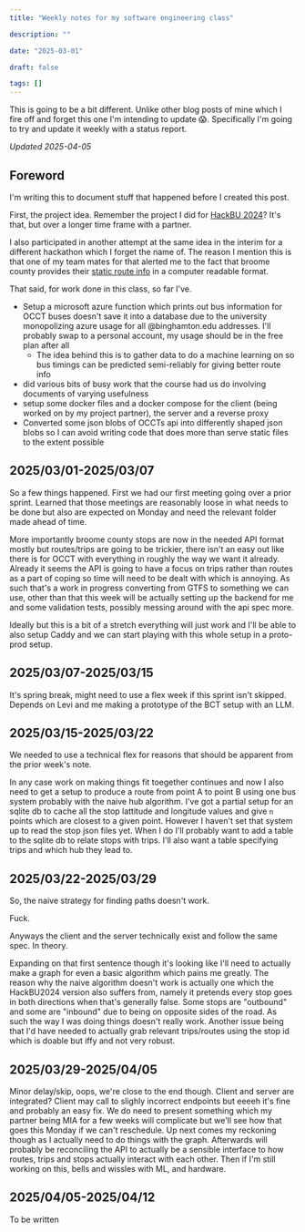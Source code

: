 ```yaml
---
title: "Weekly notes for my software engineering class"

description: ""

date: "2025-03-01"

draft: false

tags: []
---
```


This is going to be a bit different. 
Unlike other blog posts of mine which I fire off and forget this one I'm intending to update 😱.
Specifically I'm going to try and update it weekly with a status report.

*Updated 2025-04-05*

## Foreword

I'm writing this to document stuff that happened before I created this post.

First, the project idea.
Remember the project I did for [HackBU 2024](/posts/HackBU2024/)?
It's that, but over a longer time frame with a partner.

I also participated in another attempt at the same idea in the interim for a different hackathon which I forget the name of.
The reason I mention this is that one of my team mates for that alerted me to the fact that broome county provides their [static route info](https://www.broomecountyny.gov/transit/gtfs) in a computer readable format.

That said, for work done in this class, so far I've.

- Setup a microsoft azure function which prints out bus information for OCCT buses doesn't save it into a database due to the university monopolizing azure usage for all @binghamton.edu addresses. I'll probably swap to a personal account, my usage should be in the free plan after all
    - The idea behind this is to gather data to do a machine learning on so bus timings can be predicted semi-reliably for giving better route info
- did various bits of busy work that the course had us do involving documents of varying usefulness
- setup some docker files and a docker compose for the client (being worked on by my project partner), the server and a reverse proxy
- Converted some json blobs of OCCTs api into differently shaped json blobs so I can avoid writing code that does more than serve static files to the extent possible



## 2025/03/01-2025/03/07

So a few things happened. First we had our first meeting going over a prior sprint. Learned that those meetings are reasonably loose in what needs to be done but also are expected on Monday and need the relevant folder made ahead of time.

More importantly broome county stops are now in the needed API format mostly but routes/trips are going to be trickier, there isn't an easy out like there is for OCCT with everything in roughly the way we want it already.
Already it seems the API is going to have a focus on trips rather than routes as a part of coping so time will need to be dealt with which is annoying.
As such that's a work in progress converting from GTFS to something we can use, other than that this week will be actually setting up the backend for me and some validation tests, possibly messing around with the api spec more.

Ideally but this is a bit of a stretch everything will just work and I'll be able to also setup Caddy and we can start playing with this whole setup in a proto-prod setup.

## 2025/03/07-2025/03/15

It's spring break, might need to use a flex week if this sprint isn't skipped.
Depends on Levi and me making a prototype of the BCT setup with an LLM.

## 2025/03/15-2025/03/22

We needed to use a technical flex for reasons that should be apparent from the prior week's note.

In any case work on making things fit toegether continues and now I also need to get a setup to produce a route from point A to point B using one bus system probably with the naive hub algorithm.
I've got a partial setup for an sqlite db to cache all the stop lattitude and longitude values and give `n` points which are closest to a given point.
However I haven't set that system up to read the stop json files yet.
When I do I'll probably want to add a table to the sqlite db to relate stops with trips.
I'll also want a table specifying trips and which hub they lead to.

## 2025/03/22-2025/03/29

So, the naive strategy for finding paths doesn't work.

Fuck.

Anyways the client and the server technically exist and follow the same spec.
In theory.

Expanding on that first sentence though it's looking like I'll need to actually make a graph for even a basic algorithm which pains me greatly.
The reason why the naive algorithm doesn't work is actually one which the HackBU2024 version also suffers from, namely it pretends every stop  goes in both directions when that's generally false.
Some stops are "outbound" and some are "inbound" due to being on opposite sides of the road.
As such the way I was doing things doesn't really work.
Another issue being that I'd have needed to actually grab relevant trips/routes using the stop id which is doable but iffy and not very robust.

## 2025/03/29-2025/04/05

Minor delay/skip, oops, we're close to the end though.
Client and server are integrated?
Client may call to slighly incorrect endpoints but eeeeh it's fine and probably an easy fix.
We do need to present something which my partner being MIA for a few weeks will complicate but we'll see how that goes this Monday if we can't reschedule.
Up next comes my reckoning though as I actually need to do things with the graph.
Afterwards will probably be reconciling the API to actually be a sensible interface to how routes, trips and stops actually interact with each other.
Then if I'm still working on this, bells and wissles with ML, and hardware.

## 2025/04/05-2025/04/12

To be written
